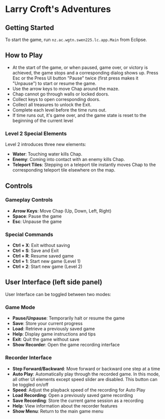 # Larry Croft's Adventures

## Getting Started

To start the game, run `nz.ac.wgtn.swen225.lc.app.Main` from Eclipse.

## How to Play

- At the start of the game, or when paused, game over, or victory is achieved, the game stops and a corresponding dialog shows up. Press Esc or the Press UI button "Pause" twice (first press makes it "Unpause") to start or resume the game.
- Use the arrow keys to move Chap around the maze.
- Chap cannot go through walls or locked doors.
- Collect keys to open corresponding doors.
- Collect all treasures to unlock the Exit.
- Complete each level before the time runs out.
- If time runs out, it's game over, and the game state is reset to the beginning of the current level

### Level 2 Special Elements

Level 2 introduces three new elements:
- **Water**: Touching water kills Chap.
- **Enemy**: Coming into contact with an enemy kills Chap.
- **Teleport Tiles**: Stepping on a teleport tile instantly moves Chap to the corresponding teleport tile elsewhere on the map.

## Controls

### Gameplay Controls

- **Arrow Keys**: Move Chap (Up, Down, Left, Right)
- **Space**: Pause the game
- **Esc**: Unpause the game

### Special Commands

- **Ctrl + X**: Exit without saving
- **Ctrl + S**: Save and Exit
- **Ctrl + R**: Resume saved game
- **Ctrl + 1**: Start new game (Level 1)
- **Ctrl + 2**: Start new game (Level 2)

## User Interface (left side panel)

User Interface can be toggled between two modes:

### Game Mode

- **Pause/Unpause**: Temporarily halt or resume the game
- **Save**: Store your current progress
- **Load**: Retrieve a previously saved game
- **Help**: Display game instructions and tips
- **Exit**: Quit the game without save
- **Show Recorder**: Open the game recording interface

### Recorder Interface

- **Step Forward/Backward**: Move forward or backward one step at a time
- **Auto Play**: Automatically play through the recorded game. In this mode, all other UI elements except speed slider are disabled. This button can be toggled on/off
- **Speed**: Adjust the playback speed of the recording for Auto Play
- **Load Recording**: Open a previously saved game recording
- **Save Recording**: Store the current game session as a recording
- **Help**: View information about the recorder features
- **Show Menu**: Return to the main game menu

